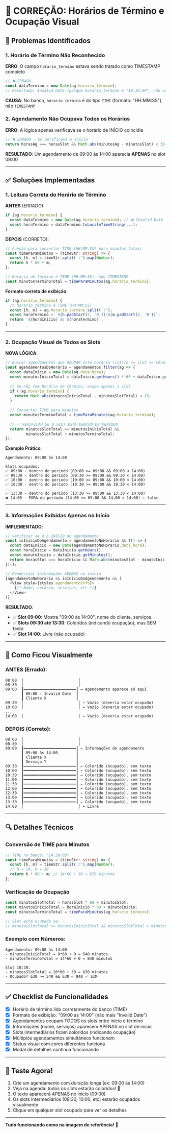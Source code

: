 # 🔧 CORREÇÃO: Horários de Término e Ocupação Visual

## 🐛 Problemas Identificados

### 1. Horário de Término Não Reconhecido
**ERRO**: O campo `horario_termino` estava sendo tratado como TIMESTAMP completo
```typescript
// ❌ ERRADO
const dataTermino = new Date(ag.horario_termino);
// Resultado: Invalid Date (porque horario_termino é "10:30:00", não uma data completa)
```

**CAUSA**: No banco, `horario_termino` é do tipo `TIME` (formato: "HH:MM:SS"), não `TIMESTAMP`

### 2. Agendamento Não Ocupava Todos os Horários
**ERRO**: A lógica apenas verificava se o horário de INÍCIO coincidia
```typescript
// ❌ ERRADO - Só verificava o início
return horasAg === horasSlot && Math.abs(minutosAg - minutosSlot) < 30;
```

**RESULTADO**: Um agendamento de 09:00 às 14:00 aparecia **APENAS** no slot 09:00

---

## ✅ Soluções Implementadas

### 1. Leitura Correta do Horário de Término

**ANTES** (ERRADO):
```typescript
if (ag.horario_termino) {
  const dataTermino = new Date(ag.horario_termino); // ❌ Invalid Date
  const horaTermino = dataTermino.toLocaleTimeString(...);
}
```

**DEPOIS** (CORRETO):
```typescript
// Função para converter TIME (HH:MM:SS) para minutos totais
const timeParaMinutos = (timeStr: string) => {
  const [h, m] = timeStr.split(':').map(Number);
  return h * 60 + m;
};

// Horário de término é TIME (HH:MM:SS), não TIMESTAMP
const minutosTerminoTotal = timeParaMinutos(ag.horario_termino);
```

**Formato correto de exibição**:
```typescript
if (ag.horario_termino) {
  // horario_termino é TIME (HH:MM:SS)
  const [h, m] = ag.horario_termino.split(':');
  const horaTermino = `${h.padStart(2, '0')}:${m.padStart(2, '0')}`;
  return `${horaInicio} às ${horaTermino}`;
}
```

---

### 2. Ocupação Visual de Todos os Slots

**NOVA LÓGICA**:
```typescript
// Buscar agendamentos que OCUPAM este horário (início <= slot <= término)
const agendamentosDoHorario = agendamentos.filter(ag => {
  const dataInicio = new Date(ag.data_hora);
  const minutosInicioTotal = dataInicio.getHours() * 60 + dataInicio.getMinutes();
  
  // Se não tem horário de término, ocupa apenas 1 slot
  if (!ag.horario_termino) {
    return Math.abs(minutosInicioTotal - minutosSlotTotal) < 15;
  }
  
  // Converter TIME para minutos
  const minutosTerminoTotal = timeParaMinutos(ag.horario_termino);
  
  // ✅ VERIFICAR SE O SLOT ESTÁ DENTRO DO PERÍODO
  return minutosSlotTotal >= minutosInicioTotal && 
         minutosSlotTotal < minutosTerminoTotal;
});
```

**Exemplo Prático**:
```
Agendamento: 09:00 às 14:00

Slots ocupados:
✅ 09:00 - dentro do período (09:00 >= 09:00 && 09:00 < 14:00)
✅ 09:30 - dentro do período (09:30 >= 09:00 && 09:30 < 14:00)
✅ 10:00 - dentro do período (10:00 >= 09:00 && 10:00 < 14:00)
✅ 10:30 - dentro do período (10:30 >= 09:00 && 10:30 < 14:00)
...
✅ 13:30 - dentro do período (13:30 >= 09:00 && 13:30 < 14:00)
❌ 14:00 - FORA do período (14:00 >= 09:00 && 14:00 < 14:00) ← false
```

---

### 3. Informações Exibidas Apenas no Início

**IMPLEMENTADO**:
```typescript
// Verificar se é o INÍCIO do agendamento
const isInicioDoAgendamento = agendamentoNoHorario && (() => {
  const dataInicio = new Date(agendamentoNoHorario.data_hora);
  const horaInicio = dataInicio.getHours();
  const minutoInicio = dataInicio.getMinutes();
  return horasSlot === horaInicio && Math.abs(minutosSlot - minutoInicio) < 15;
})();

// Renderizar informações APENAS no início
{agendamentoNoHorario && isInicioDoAgendamento && (
  <View style={styles.agendamentoInfo}>
    {/* Nome, horário, serviços, etc */}
  </View>
)}
```

**RESULTADO**:
- ✅ **Slot 09:00**: Mostra "09:00 às 14:00", nome do cliente, serviços
- ✅ **Slots 09:30 até 13:30**: Coloridos (indicando ocupação), mas SEM texto
- ✅ **Slot 14:00**: Livre (não ocupado)

---

## 🎨 Como Ficou Visualmente

### ANTES (Errado):
```
08:00  │                        │
08:30  │                        │
09:00  ┃━━━━━━━━━━━━━━━━━━━━━━━┃ ← Agendamento aparece só aqui
       ┃ 09:00 - Invalid Date  ┃
       ┃ Cliente X             ┃
09:30  │                        │ ← Vazio (deveria estar ocupado)
10:00  │                        │ ← Vazio (deveria estar ocupado)
...
14:00  │                        │ ← Vazio (deveria estar ocupado)
```

### DEPOIS (Correto):
```
08:00  │                        │
08:30  │                        │
09:00  ┃━━━━━━━━━━━━━━━━━━━━━━━┃ ← Informações do agendamento
       ┃ 09:00 às 14:00        ┃
       ┃ Cliente X             ┃
       ┃ Serviço Y             ┃
09:30  ┃━━━━━━━━━━━━━━━━━━━━━━━┃ ← Colorido (ocupado), sem texto
10:00  ┃━━━━━━━━━━━━━━━━━━━━━━━┃ ← Colorido (ocupado), sem texto
10:30  ┃━━━━━━━━━━━━━━━━━━━━━━━┃ ← Colorido (ocupado), sem texto
11:00  ┃━━━━━━━━━━━━━━━━━━━━━━━┃ ← Colorido (ocupado), sem texto
11:30  ┃━━━━━━━━━━━━━━━━━━━━━━━┃ ← Colorido (ocupado), sem texto
12:00  ┃━━━━━━━━━━━━━━━━━━━━━━━┃ ← Colorido (ocupado), sem texto
12:30  ┃━━━━━━━━━━━━━━━━━━━━━━━┃ ← Colorido (ocupado), sem texto
13:00  ┃━━━━━━━━━━━━━━━━━━━━━━━┃ ← Colorido (ocupado), sem texto
13:30  ┃━━━━━━━━━━━━━━━━━━━━━━━┃ ← Colorido (ocupado), sem texto
14:00  │                        │ ← Livre
```

---

## 🔍 Detalhes Técnicos

### Conversão de TIME para Minutos
```typescript
// TIME no banco: "14:30:00"
const timeParaMinutos = (timeStr: string) => {
  const [h, m] = timeStr.split(':').map(Number);
  // h = 14, m = 30
  return h * 60 + m; // 14*60 + 30 = 870 minutos
};
```

### Verificação de Ocupação
```typescript
const minutosSlotTotal = horasSlot * 60 + minutosSlot;
const minutosInicioTotal = horaInicio * 60 + minutoInicio;
const minutosTerminoTotal = timeParaMinutos(ag.horario_termino);

// Slot está ocupado se:
// minutosSlotTotal >= minutosInicioTotal && minutosSlotTotal < minutosTerminoTotal
```

### Exemplo com Números:
```
Agendamento: 09:00 às 14:00
- minutosInicioTotal = 9*60 + 0 = 540 minutos
- minutosTerminoTotal = 14*60 + 0 = 840 minutos

Slot 10:30:
- minutosSlotTotal = 10*60 + 30 = 630 minutos
- Ocupado? 630 >= 540 && 630 < 840 ✅ SIM
```

---

## ✅ Checklist de Funcionalidades

- [x] Horário de término lido corretamente do banco (TIME)
- [x] Formato de exibição: "09:00 às 14:00" (não mais "Invalid Date")
- [x] Agendamentos ocupam TODOS os slots entre início e término
- [x] Informações (nome, serviços) aparecem APENAS no slot de início
- [x] Slots intermediários ficam coloridos (indicando ocupação)
- [x] Múltiplos agendamentos simultâneos funcionam
- [x] Status visual com cores diferentes funciona
- [x] Modal de detalhes continua funcionando

---

## 🚀 Teste Agora!

1. Crie um agendamento com duração longa (ex: 09:00 às 14:00)
2. Veja na agenda: todos os slots estarão coloridos! 🎨
3. O texto aparecerá APENAS no início (09:00)
4. Os slots intermediários (09:30, 10:00, etc) estarão ocupados visualmente
5. Clique em qualquer slot ocupado para ver os detalhes

---

**Tudo funcionando como na imagem de referência! 🎉**
